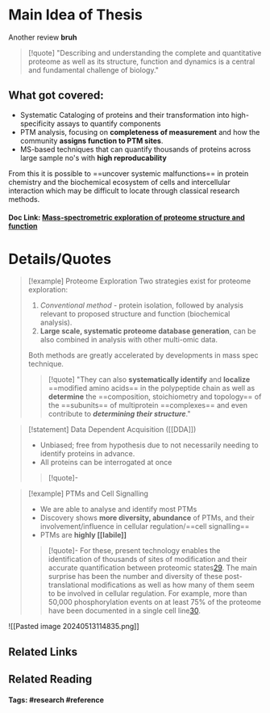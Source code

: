 # Main Idea of Thesis

Another review **bruh**

> [!quote]
> "Describing and understanding
> the complete and quantitative proteome as well as its structure,
> function and dynamics is a central and fundamental challenge of biology."

## What got covered:

- Systematic Cataloging of proteins and their transformation into high-specificity assays to quantify components
- PTM analysis, focusing on **completeness of measurement** and how the community **assigns function to PTM sites**.
- MS-based techniques that can quantify thousands of proteins across large sample no's with **high reproducability**

From this it is possible to ==uncover systemic malfunctions== in protein chemistry and the biochemical ecosystem of cells and intercellular interaction which may be difficult to locate through classical research methods.

#### Doc Link: [**Mass**-**spectrometric exploration** of proteome structure and function](https://idp.nature.com/authorize/casa?redirect_uri=https://www.nature.com/articles/nature19949&casa_token=2cmgt7R3AI8AAAAA:9y54rK4FTSFBYxEokxM6zUpoRhBxX0KcLHPA-QK7tuiYboXcpFOA3HypGqxctm2F_RlOz43ug6-evY5R)


# Details/Quotes

> [!example] Proteome Exploration 
> Two strategies exist for proteome exploration:
> 1. *Conventional method* - protein isolation, followed by analysis relevant to proposed structure and function (biochemical analysis).
> 2. **Large scale, systematic proteome database generation**, can be also combined in analysis with other multi-omic data.
> 
> Both methods are greatly accelerated by developments in mass spec technique.
> 
> >[!quote]
> > "They can also **systematically identify** and **localize** ==modified amino acids== in the polypeptide chain as well as **determine** the ==composition, stoichiometry and topology== of the ==subunits== of multiprotein ==complexes== and even contribute to ***determining their structure***."

> [!statement] Data Dependent Acquisition ([[DDA]])
> - Unbiased; free from hypothesis due to not necessarily needing to identify proteins in advance.
> - All proteins can be interrogated at once
> 
> >[!quote]-
> >

> [!example] PTMs and Cell Signalling
> - We are able to analyse and identify most PTMs
> - Discovery shows **more diversity, abundance** of PTMs, and their involvement/influence in cellular regulation/==cell signalling==
> - PTMs are **highly [[labile]]**
> 
> >[!quote]-
> >For these, present technology enables the identification of thousands of sites of modification and their accurate quantification between proteomic states[29](https://www.nature.com/articles/nature19949#ref-CR29 "Doll, S. & Burlingame, A. L. Mass spectrometry-based detection and assignment of protein posttranslational modifications. ACS Chem. Biol. 10, 63–71 (2015)."). The main surprise has been the number and diversity of these post-translational modifications as well as how many of them seem to be involved in cellular regulation. For example, more than 50,000 phosphorylation events on at least 75% of the proteome have been documented in a single cell line[30](https://www.nature.com/articles/nature19949#ref-CR30 "Sharma, K. et al. Ultradeep human phosphoproteome reveals a distinct regulatory nature of Tyr and Ser/Thr-based signaling. Cell Rep. 8, 1583–1594 (2014).").

![[Pasted image 20240513114835.png]]



## Related Links

## Related Reading



#### Tags: #research #reference 
